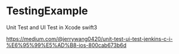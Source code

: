 # TestingExample
Unit Test and UI Test in Xcode swift3

https://medium.com/@jerrywang0420/unit-test-ui-test-jenkins-c-i-%E6%95%99%E5%AD%B8-ios-800cab673b6d
